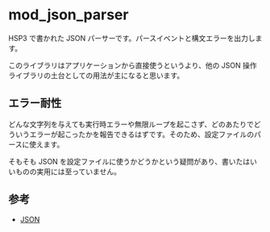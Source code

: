 # mod_json_parser

HSP3 で書かれた JSON パーサーです。パースイベントと構文エラーを出力します。

このライブラリはアプリケーションから直接使うというより、他の JSON 操作ライブラリの土台としての用法が主になると思います。

## エラー耐性

どんな文字列を与えても実行時エラーや無限ループを起こさず、どのあたりでどういうエラーが起こったかを報告できるはずです。そのため、設定ファイルのパースに使えます。

そもそも JSON を設定ファイルに使うかどうかという疑問があり、書いたはいいものの実用には至っていません。

## 参考

- [JSON](https://www.json.org/)
